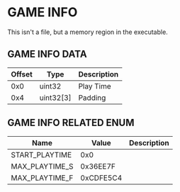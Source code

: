 # GAME INFO

This isn't a file, but a memory region in the executable.

## GAME INFO DATA

| Offset | Type  | Description
|---------|--------|------------
| 0x0     | uint32 | Play Time
| 0x4     | uint32[3] | Padding

## GAME INFO RELATED ENUM

| Name            |      Value      |     Description
|-----------------|----------------|------------
| START_PLAYTIME  | 0x0      | 
| MAX_PLAYTIME_S  | 0x36EE7F | 
| MAX_PLAYTIME_F  | 0xCDFE5C4 | 